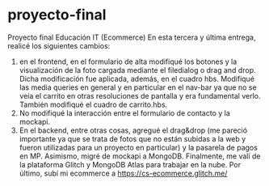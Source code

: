 # proyecto-final
Proyecto final Educación IT (Ecommerce)
En esta tercera y última entrega, realicé los siguientes cambios: 
1) en el frontend, en el formulario de alta modifiqué los botones y la visualización de la foto cargada mediante el filedialog o drag and drop. Dicha modificación fue aplicada, además, en el cuadro hbs. Modifiqué las media queries en general y en particular en el nav-bar ya que no se veía el carrito en otras resoluciones de pantalla y era fundamental verlo. También modifiqué el cuadro de carrito.hbs. 
2) No modifiqué la interacción entre el formulario de contacto y la mockapi. 
3) En el backend, entre otras cosas, agregué el drag&drop (me pareció importante ya que se trata de fotos que no están subidas a la web y fueron utilizadas para un proyecto en particular) y la pasarela de pagos en MP. Asimismo, migré de mockapi a MongoDB. Finalmente, me valí de la plataforma Glitch y MongoDB Atlas para trabajar en la nube.
Por último, subí mi ecommerce a https://cs-ecommerce.glitch.me/
